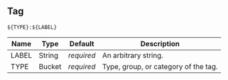 ## Tag

```
${TYPE}:${LABEL}
```

Name         | Type   | Default    | Description
------------ | ------ | ---------- | ------------------
LABEL        | String | _required_ | An arbitrary string.
TYPE         | Bucket | _required_ | Type, group, or category of the tag.
